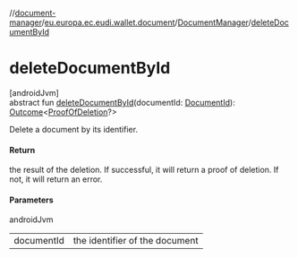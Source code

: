 //[document-manager](../../../index.md)/[eu.europa.ec.eudi.wallet.document](../index.md)/[DocumentManager](index.md)/[deleteDocumentById](delete-document-by-id.md)

# deleteDocumentById

[androidJvm]\
abstract fun [deleteDocumentById](delete-document-by-id.md)(documentId: [DocumentId](../-document-id/index.md)): [Outcome](../-outcome/index.md)&lt;[ProofOfDeletion](../-proof-of-deletion/index.md)?&gt;

Delete a document by its identifier.

#### Return

the result of the deletion. If successful, it will return a proof of deletion. If not, it will return an error.

#### Parameters

androidJvm

| | |
|---|---|
| documentId | the identifier of the document |
